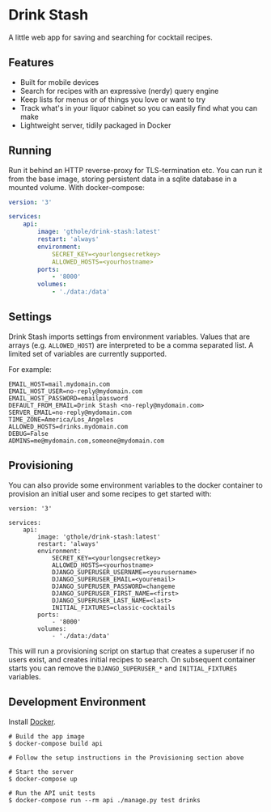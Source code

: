 # Drink Stash
A little web app for saving and searching for cocktail recipes.

## Features
- Built for mobile devices
- Search for recipes with an expressive (nerdy) query engine
- Keep lists for menus or of things you love or want to try
- Track what's in your liquor cabinet so you can easily find what you can make
- Lightweight server, tidily packaged in Docker

## Running

Run it behind an HTTP reverse-proxy for TLS-termination etc. You can run it
from the base image, storing persistent data in a sqlite database in a
mounted volume.  With docker-compose:

```yaml
version: '3'

services:
    api:
        image: 'gthole/drink-stash:latest'
        restart: 'always'
        environment:
            SECRET_KEY=<yourlongsecretkey>
            ALLOWED_HOSTS=<yourhostname>
        ports:
            - '8000'
        volumes:
            - './data:/data'
```

## Settings

Drink Stash imports settings from environment variables. Values that are arrays
(e.g. `ALLOWED_HOST`) are interpreted to be a comma separated list. A limited
set of variables are currently supported.

For example:

```
EMAIL_HOST=mail.mydomain.com
EMAIL_HOST_USER=no-reply@mydomain.com
EMAIL_HOST_PASSWORD=emailpassword
DEFAULT_FROM_EMAIL=Drink Stash <no-reply@mydomain.com>
SERVER_EMAIL=no-reply@mydomain.com
TIME_ZONE=America/Los_Angeles
ALLOWED_HOSTS=drinks.mydomain.com
DEBUG=False
ADMINS=me@mydomain.com,someone@mydomain.com
```

## Provisioning
You can also provide some environment variables to the docker container to
provision an initial user and some recipes to get started with:

```
version: '3'

services:
    api:
        image: 'gthole/drink-stash:latest'
        restart: 'always'
        environment:
            SECRET_KEY=<yourlongsecretkey>
            ALLOWED_HOSTS=<yourhostname>
            DJANGO_SUPERUSER_USERNAME=<yourusername>
            DJANGO_SUPERUSER_EMAIL=<youremail>
            DJANGO_SUPERUSER_PASSWORD=changeme
            DJANGO_SUPERUSER_FIRST_NAME=<first>
            DJANGO_SUPERUSER_LAST_NAME=<last>
            INITIAL_FIXTURES=classic-cocktails
        ports:
            - '8000'
        volumes:
            - './data:/data'
```

This will run a provisioning script on startup that creates a superuser if no
users exist, and creates initial recipes to search. On subsequent container
starts you can remove the `DJANGO_SUPERUSER_*` and `INITIAL_FIXTURES` variables.


## Development Environment
Install [Docker](https://www.docker.com/products/docker-desktop).

```
# Build the app image
$ docker-compose build api

# Follow the setup instructions in the Provisioning section above

# Start the server
$ docker-compose up

# Run the API unit tests
$ docker-compose run --rm api ./manage.py test drinks
```
